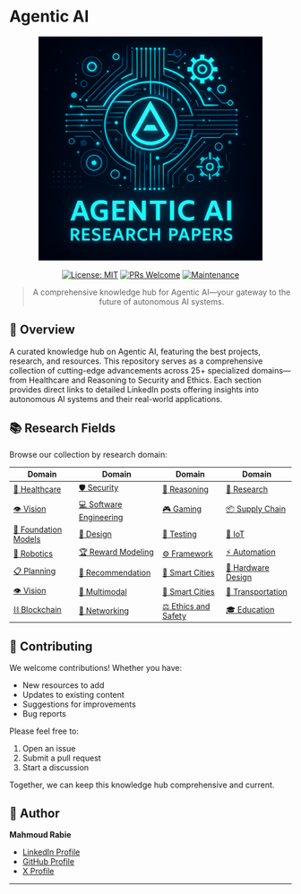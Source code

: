 # Agentic AI

<div align="center">

<img src="agenticai.png" alt="Agentic AI Logo" width="400"/>

[![License: MIT](https://img.shields.io/badge/License-MIT-yellow.svg)](https://opensource.org/licenses/MIT)
[![PRs Welcome](https://img.shields.io/badge/PRs-welcome-brightgreen.svg)](http://makeapullrequest.com)
[![Maintenance](https://img.shields.io/badge/Maintained%3F-yes-green.svg)](https://github.com/mahmoudrabie/agentic-ai/graphs/commit-activity)

> A comprehensive knowledge hub for Agentic AI—your gateway to the future of autonomous AI systems.

</div>

## 🌟 Overview

A curated knowledge hub on Agentic AI, featuring the best projects, research, and resources. This repository serves as a comprehensive collection of cutting-edge advancements across 25+ specialized domains—from Healthcare and Reasoning to Security and Ethics. Each section provides direct links to detailed LinkedIn posts offering insights into autonomous AI systems and their real-world applications.

## 📚 Research Fields

Browse our collection by research domain:

| Domain | Domain | Domain | Domain |
|--------|--------|--------|--------|
| [💊 Healthcare](README-healthcare.md) | [🛡️ Security](README-security.md) | [🧠 Reasoning](README-reasoning.md) | [🔬 Research](README-research.md) |
| [👁️ Vision](README-vision.md) | [💻 Software Engineering](README-software-engineering.md) | [🎮 Gaming](README-gaming.md) | [📦 Supply Chain](README-supply-chain.md) |
| [🤖 Foundation Models](README-foundation-models.md) | [📐 Design](README-design.md) | [🧪 Testing](README-testing.md) | [🔌 IoT](README-iot.md) |
| [🤖 Robotics](README-robotics.md) | [🏆 Reward Modeling](README-reward-modeling.md) | [⚙️ Framework](README-framework.md) | [⚡ Automation](README-automation.md) |
| [📋 Planning](README-planning.md) | [🎯 Recommendation](README-recommendation.md) | [🌆 Smart Cities](README-smart-cities.md) | [🔧 Hardware Design](README-hardware-design.md) |
| [👁️ Vision](README-vision.md) | [🔄 Multimodal](README-multimodal.md) | [🌆 Smart Cities](README-smart-cities.md) | [🚦 Transportation](README-transportation.md) |
| [⛓️ Blockchain](README-blockchain.md) | [📡 Networking](README-networking.md) | [⚖️ Ethics and Safety](README-ethics-and-safety.md) | [🎓 Education](README-education.md) |

## 🤝 Contributing

We welcome contributions! Whether you have:
- New resources to add
- Updates to existing content
- Suggestions for improvements
- Bug reports

Please feel free to:
1. Open an issue
2. Submit a pull request
3. Start a discussion

Together, we can keep this knowledge hub comprehensive and current.

## 👤 Author

**Mahmoud Rabie**
- [LinkedIn Profile](https://www.linkedin.com/in/mahmoudrabie2004/)
- [GitHub Profile](https://github.com/mahmoudrabie)
- [X Profile](https://x.com/MahRabie)

---

